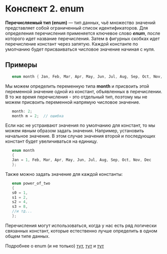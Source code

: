 # Конспект 2. enum
**Перечисляемый тип (enum)** — тип данных, чьё множество значений представляет собой ограниченный список идентификаторов.
Для определения перечисления применяется ключевое слово ***enum***, после которого идет название перечисления. Затем в фигурных скобках идет перечисление констант через запятую. Каждой константе по умолчанию будет присваиваться числовое значение начиная с нуля.
## Примеры
```c++
   enum month { Jan, Feb, Mar, Apr, May, Jun, Jul, Aug, Sep, Oct, Nov, Dec };
   ```
Мы можем определить переменную типа **month** и присвоить этой переменной значение одной из констант, объявленных в перечислении. 
В то же время перечисления - это отдельный тип, поэтому мы не можем присвоить переменной напрямую числовое значение.
```c++
   month: 2;
   month m = 2;  // ошибка
```
Если нас не устраивают значения по умолчанию для констант, то мы можем явным образом задать значения. Например, установить начальное значение. В этом случае значения второй и последующих констант будет увеличиваться на единицу.
```c++
   enum month 
   { 
   Jan = 1, Feb, Mar, Apr, May, Jun, Jul, Aug, Sep, Oct, Nov, Dec 
   };
   ```
Также можно задать значение для каждой константы:
```c++
   enum power_of_two 
   {
   s0 = 1,
   s1 = 2,
   s2 = 4,
   s3 = 8,
   //и тд...
   };
   ```
Перечисления могут использоваться, когда у нас есть ряд логически связанных констант, которые естественно лучше определить в одном общем типе данных.

Подробнее о enum (и не только) [тут](https://habr.com/ru/post/334988/), [тут](https://metanit.com/cpp/tutorial/5.9.php) и [тут](http://cppstudio.com/post/8106/)
